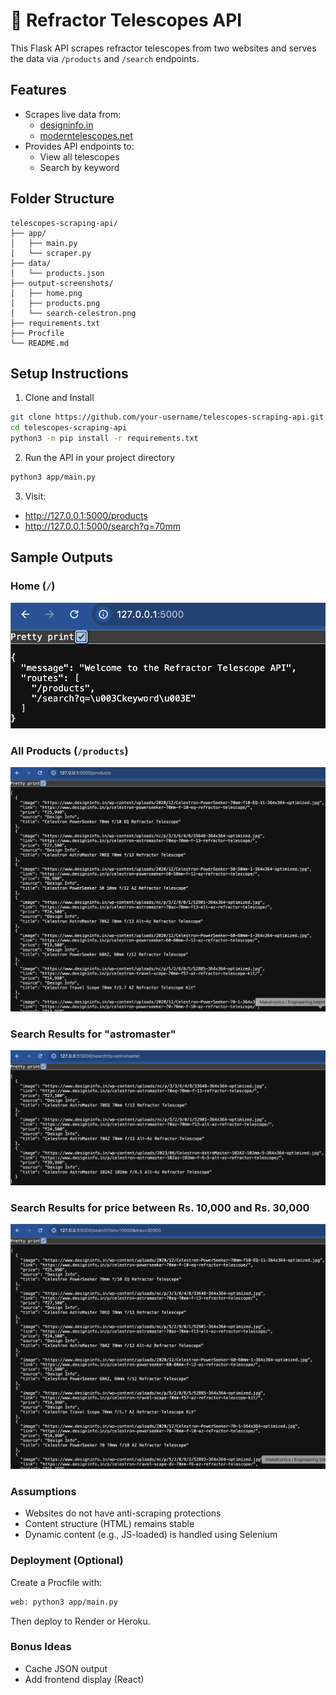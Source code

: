 # 🔭 Refractor Telescopes API

This Flask API scrapes refractor telescopes from two websites and serves the data via `/products` and `/search` endpoints.

## Features
- Scrapes live data from:
  - [designinfo.in](https://www.designinfo.in)
  - [moderntelescopes.net](https://moderntelescopes.net)
- Provides API endpoints to:
  - View all telescopes
  - Search by keyword

## Folder Structure
```pgsql
telescopes-scraping-api/
├── app/
│   ├── main.py
│   └── scraper.py
├── data/
│   └── products.json
├── output-screenshots/  
│   ├── home.png
│   ├── products.png
│   └── search-celestron.png
├── requirements.txt
├── Procfile
└── README.md
```
## Setup Instructions
1. Clone and Install
```bash
git clone https://github.com/your-username/telescopes-scraping-api.git
cd telescopes-scraping-api
python3 -m pip install -r requirements.txt
```
2. Run the API in your project directory
```bash
python3 app/main.py
```
3. Visit:
- http://127.0.0.1:5000/products
- http://127.0.0.1:5000/search?q=70mm

## Sample Outputs

### Home (`/`)
![Home](output-screenshots/home.png)

### All Products (`/products`)
![Products](output-screenshots/products.png)

### Search Results for "astromaster"
![Search](output-screenshots/search-astromaster.png)

### Search Results for price between Rs. 10,000 and Rs. 30,000
![Search](output-screenshots/search-price.png)

### Assumptions
- Websites do not have anti-scraping protections
- Content structure (HTML) remains stable
- Dynamic content (e.g., JS-loaded) is handled using Selenium

### Deployment (Optional)
Create a Procfile with:
```txt
web: python3 app/main.py
```
Then deploy to Render or Heroku.

### Bonus Ideas
- Cache JSON output
- Add frontend display (React)
